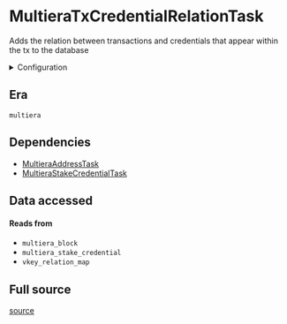# MultieraTxCredentialRelationTask
Adds the relation between transactions and credentials that appear within the tx to the database


<details>
    <summary>Configuration</summary>

```rust
#[derive(Debug, Clone, Copy, serde::Deserialize, serde::Serialize)]
pub struct EmptyConfig {}

```
</details>


## Era
` multiera `

## Dependencies

   * [MultieraAddressTask](./MultieraAddressTask)
   * [MultieraStakeCredentialTask](./MultieraStakeCredentialTask)


## Data accessed
#### Reads from

   * ` multiera_block `
   * ` multiera_stake_credential `
   * ` vkey_relation_map `


## Full source
[source](https://github.com/dcSpark/carp/tree/main/indexer/tasks/src/multiera/multiera_tx_credential_relations.rs)

